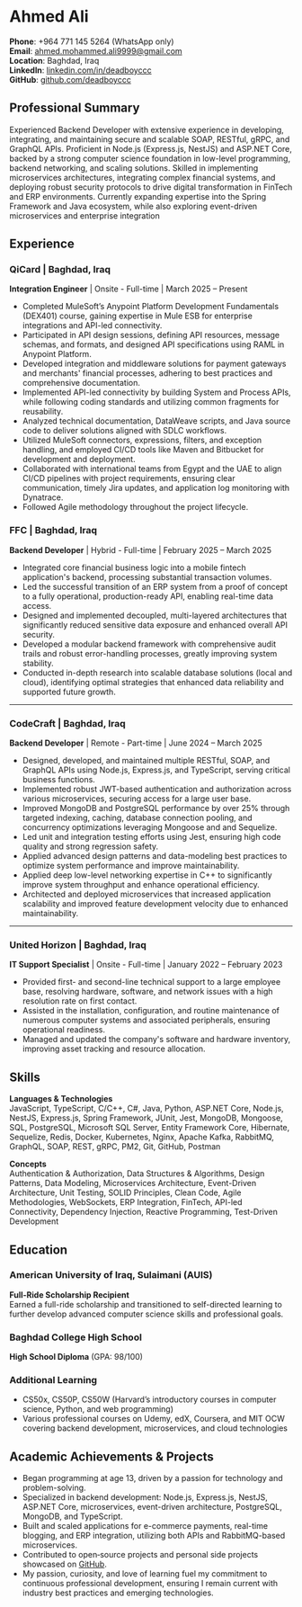 # Ahmed Ali

**Phone**: +964 771 145 5264 (WhatsApp only)  
**Email**: [ahmed.mohammed.ali9999@gmail.com](mailto:ahmed.mohammed.ali9999@gmail.com)  
**Location**: Baghdad, Iraq  
**LinkedIn**: [linkedin.com/in/deadboyccc](https://www.linkedin.com/in/deadboyccc)  
**GitHub**: [github.com/deadboyccc](https://github.com/deadboyccc)  

## Professional Summary

Experienced Backend Developer with extensive experience in developing, integrating, and maintaining secure and scalable SOAP, RESTful, gRPC, and GraphQL APIs. Proficient in Node.js (Express.js, NestJS) and ASP.NET Core, backed by a strong computer science foundation in low-level programming, backend networking, and scaling solutions. Skilled in implementing microservices architectures, integrating complex financial systems, and deploying robust security protocols to drive digital transformation in FinTech and ERP environments. Currently expanding expertise into the Spring Framework and Java ecosystem, while also exploring event-driven microservices and enterprise integration

## Experience

### QiCard | Baghdad, Iraq
**Integration Engineer** | Onsite - Full-time | March 2025 – Present  
- Completed MuleSoft’s Anypoint Platform Development Fundamentals (DEX401) course, gaining expertise in Mule ESB for enterprise integrations and API-led connectivity.  
- Participated in API design sessions, defining API resources, message schemas, and formats, and designed API specifications using RAML in Anypoint Platform.  
- Developed integration and middleware solutions for payment gateways and merchants' financial processes, adhering to best practices and comprehensive documentation.  
- Implemented API-led connectivity by building System and Process APIs, while following coding standards and utilizing common fragments for reusability.  
- Analyzed technical documentation, DataWeave scripts, and Java source code to deliver solutions aligned with SDLC workflows.  
- Utilized MuleSoft connectors, expressions, filters, and exception handling, and employed CI/CD tools like Maven and Bitbucket for development and deployment.  
- Collaborated with international teams from Egypt and the UAE to align CI/CD pipelines with project requirements, ensuring clear communication, timely Jira updates, and application log monitoring with Dynatrace.  
- Followed Agile methodology throughout the project lifecycle.

### FFC | Baghdad, Iraq
**Backend Developer** | Hybrid - Full-time | February 2025 – March 2025
- Integrated core financial business logic into a mobile fintech application's backend, processing substantial transaction volumes.
- Led the successful transition of an ERP system from a proof of concept to a fully operational, production-ready API, enabling real-time data access.
- Designed and implemented decoupled, multi-layered architectures that significantly reduced sensitive data exposure and enhanced overall API security.
- Developed a modular backend framework with comprehensive audit trails and robust error-handling processes, greatly improving system stability.
- Conducted in-depth research into scalable database solutions (local and cloud), identifying optimal strategies that enhanced data reliability and supported future growth.

---

### CodeCraft | Baghdad, Iraq
**Backend Developer** | Remote - Part-time | June 2024 – March 2025
- Designed, developed, and maintained multiple RESTful, SOAP, and GraphQL APIs using Node.js, Express.js, and TypeScript, serving critical business functions.
- Implemented robust JWT-based authentication and authorization across various microservices, securing access for a large user base.
- Improved MongoDB and PostgreSQL performance by over 25% through targeted indexing, caching, database connection pooling, and concurrency optimizations leveraging Mongoose and and Sequelize.
- Led unit and integration testing efforts using Jest, ensuring high code quality and strong regression safety.
- Applied advanced design patterns and data-modeling best practices to optimize system performance and improve maintainability.
- Applied deep low-level networking expertise in C++ to significantly improve system throughput and enhance operational efficiency.
- Architected and deployed microservices that increased application scalability and improved feature development velocity due to enhanced maintainability.

---

### United Horizon | Baghdad, Iraq
**IT Support Specialist** | Onsite - Full-time | January 2022 – February 2023
- Provided first- and second-line technical support to a large employee base, resolving hardware, software, and network issues with a high resolution rate on first contact.
- Assisted in the installation, configuration, and routine maintenance of numerous computer systems and associated peripherals, ensuring operational readiness.
- Managed and updated the company's software and hardware inventory, improving asset tracking and resource allocation.

## Skills

**Languages & Technologies**  
JavaScript, TypeScript, C/C++, C#, Java, Python, ASP.NET Core, Node.js, NestJS, Express.js, Spring Framework, JUnit, Jest, MongoDB, Mongoose, SQL, PostgreSQL, Microsoft SQL Server, Entity Framework Core, Hibernate, Sequelize, Redis, Docker, Kubernetes, Nginx, Apache Kafka, RabbitMQ, GraphQL, SOAP, REST, gRPC, PM2, Git, GitHub, Postman

**Concepts**  
Authentication & Authorization, Data Structures & Algorithms, Design Patterns, Data Modeling, Microservices Architecture, Event-Driven Architecture, Unit Testing, SOLID Principles, Clean Code, Agile Methodologies, WebSockets, ERP Integration, FinTech, API-led Connectivity, Dependency Injection, Reactive Programming, Test-Driven Development

## Education

### American University of Iraq, Sulaimani (AUIS)  
**Full-Ride Scholarship Recipient**  
Earned a full-ride scholarship and transitioned to self-directed learning to further develop advanced computer science skills and professional goals.

### Baghdad College High School  
**High School Diploma** (GPA: 98/100)

### Additional Learning  
- CS50x, CS50P, CS50W (Harvard’s introductory courses in computer science, Python, and web programming)  
- Various professional courses on Udemy, edX, Coursera, and MIT OCW covering backend development, microservices, and cloud technologies  

## Academic Achievements & Projects

- Began programming at age 13, driven by a passion for technology and problem-solving.  
- Specialized in backend development: Node.js, Express.js, NestJS, ASP.NET Core, microservices, event-driven architecture, PostgreSQL, MongoDB, and TypeScript.  
- Built and scaled applications for e-commerce payments, real-time blogging, and ERP integration, utilizing both APIs and RabbitMQ-based microservices.
- Contributed to open‑source projects and personal side projects showcased on [GitHub](https://github.com/deadboyccc).  
- My passion, curiosity, and love of learning fuel my commitment to continuous professional development, ensuring I remain current with industry best practices and emerging technologies.
